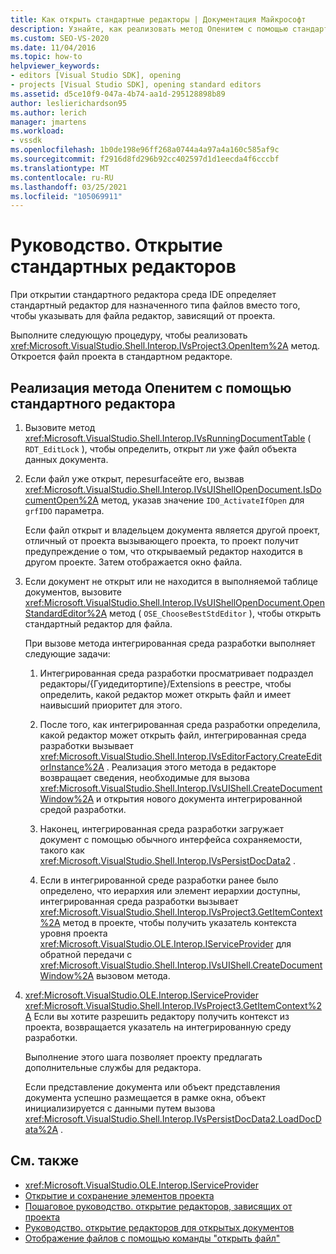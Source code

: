 ```yaml
---
title: Как открыть стандартные редакторы | Документация Майкрософт
description: Узнайте, как реализовать метод Опенитем с помощью стандартного редактора. Интегрированная среда разработки определяет стандартный редактор для назначенного типа файлов.
ms.custom: SEO-VS-2020
ms.date: 11/04/2016
ms.topic: how-to
helpviewer_keywords:
- editors [Visual Studio SDK], opening
- projects [Visual Studio SDK], opening standard editors
ms.assetid: d5ce10f9-047a-4b74-aa1d-295128898b89
author: leslierichardson95
ms.author: lerich
manager: jmartens
ms.workload:
- vssdk
ms.openlocfilehash: 1b0de198e96ff268a0744a4a97a4a160c585af9c
ms.sourcegitcommit: f2916d8fd296b92cc402597d1d1eecda4f6cccbf
ms.translationtype: MT
ms.contentlocale: ru-RU
ms.lasthandoff: 03/25/2021
ms.locfileid: "105069911"
---
```

# <a name="how-to-open-standard-editors"></a>Руководство. Открытие стандартных редакторов
При открытии стандартного редактора среда IDE определяет стандартный редактор для назначенного типа файлов вместо того, чтобы указывать для файла редактор, зависящий от проекта.

 Выполните следующую процедуру, чтобы реализовать <xref:Microsoft.VisualStudio.Shell.Interop.IVsProject3.OpenItem%2A> метод. Откроется файл проекта в стандартном редакторе.

## <a name="to-implement-the-openitem-method-with-a-standard-editor"></a>Реализация метода Опенитем с помощью стандартного редактора

1. Вызовите метод <xref:Microsoft.VisualStudio.Shell.Interop.IVsRunningDocumentTable> ( `RDT_EditLock` ), чтобы определить, открыт ли уже файл объекта данных документа.

2. Если файл уже открыт, переsurfaceйте его, вызвав <xref:Microsoft.VisualStudio.Shell.Interop.IVsUIShellOpenDocument.IsDocumentOpen%2A> метод, указав значение `IDO_ActivateIfOpen` для `grfIDO` параметра.

     Если файл открыт и владельцем документа является другой проект, отличный от проекта вызывающего проекта, то проект получит предупреждение о том, что открываемый редактор находится в другом проекте. Затем отображается окно файла.

3. Если документ не открыт или не находится в выполняемой таблице документов, вызовите <xref:Microsoft.VisualStudio.Shell.Interop.IVsUIShellOpenDocument.OpenStandardEditor%2A> метод ( `OSE_ChooseBestStdEditor` ), чтобы открыть стандартный редактор для файла.

     При вызове метода интегрированная среда разработки выполняет следующие задачи:

    1. Интегрированная среда разработки просматривает подраздел редакторы/{Гуидедитортипе}/Extensions в реестре, чтобы определить, какой редактор может открыть файл и имеет наивысший приоритет для этого.

    2. После того, как интегрированная среда разработки определила, какой редактор может открыть файл, интегрированная среда разработки вызывает <xref:Microsoft.VisualStudio.Shell.Interop.IVsEditorFactory.CreateEditorInstance%2A> . Реализация этого метода в редакторе возвращает сведения, необходимые для вызова <xref:Microsoft.VisualStudio.Shell.Interop.IVsUIShell.CreateDocumentWindow%2A> и открытия нового документа интегрированной средой разработки.

    3. Наконец, интегрированная среда разработки загружает документ с помощью обычного интерфейса сохраняемости, такого как <xref:Microsoft.VisualStudio.Shell.Interop.IVsPersistDocData2> .

    4. Если в интегрированной среде разработки ранее было определено, что иерархия или элемент иерархии доступны, интегрированная среда разработки вызывает <xref:Microsoft.VisualStudio.Shell.Interop.IVsProject3.GetItemContext%2A> метод в проекте, чтобы получить указатель контекста уровня проекта <xref:Microsoft.VisualStudio.OLE.Interop.IServiceProvider> для обратной передачи с <xref:Microsoft.VisualStudio.Shell.Interop.IVsUIShell.CreateDocumentWindow%2A> вызовом метода.

4. <xref:Microsoft.VisualStudio.OLE.Interop.IServiceProvider> <xref:Microsoft.VisualStudio.Shell.Interop.IVsProject3.GetItemContext%2A> Если вы хотите разрешить редактору получить контекст из проекта, возвращается указатель на интегрированную среду разработки.

     Выполнение этого шага позволяет проекту предлагать дополнительные службы для редактора.

     Если представление документа или объект представления документа успешно размещается в рамке окна, объект инициализируется с данными путем вызова <xref:Microsoft.VisualStudio.Shell.Interop.IVsPersistDocData2.LoadDocData%2A> .

## <a name="see-also"></a>См. также
- <xref:Microsoft.VisualStudio.OLE.Interop.IServiceProvider>
- [Открытие и сохранение элементов проекта](../extensibility/internals/opening-and-saving-project-items.md)
- [Пошаговое руководство. открытие редакторов, зависящих от проекта](../extensibility/how-to-open-project-specific-editors.md)
- [Руководство. открытие редакторов для открытых документов](../extensibility/how-to-open-editors-for-open-documents.md)
- [Отображение файлов с помощью команды "открыть файл"](../extensibility/internals/displaying-files-by-using-the-open-file-command.md)
